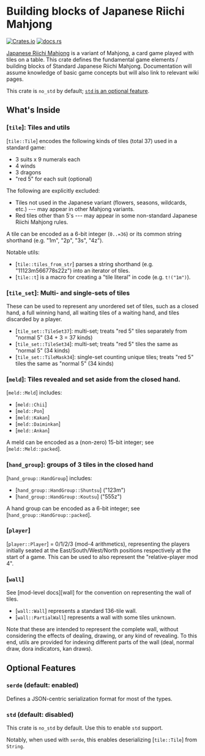 # Building blocks of Japanese Riichi Mahjong

[![Crates.io](https://img.shields.io/crates/v/riichi-elements)](https://crates.io/crates/riichi-elements)
[![docs.rs](https://img.shields.io/docsrs/riichi-elements)](https://docs.rs/riichi-elements)

[Japanese Riichi Mahjong][riichi] is a variant of Mahjong, a card game played with tiles on a table. This crate 
defines the fundamental game elements / building blocks of Standard Japanese Riichi Mahjong. Documentation will 
assume knowledge of basic game concepts but will also link to relevant wiki pages.

This crate is `no_std` by default; [`std` is an optional feature](#std-default-disabled).

[riichi]: https://riichi.wiki/Japanese_mahjong

## What's Inside

### [`tile`]: Tiles and utils

[`tile::Tile`] encodes the following kinds of tiles (total 37) used in a standard game:

- 3 suits x 9 numerals each
- 4 winds
- 3 dragons
- "red 5" for each suit (optional)

The following are explicitly excluded:

- Tiles not used in the Japanese variant (flowers, seasons, wildcards, etc.) --- may appear in other Mahjong variants.
- Red tiles other than 5's --- may appear in some non-standard Japanese Riichi Mahjong rules.

A tile can be encoded as a 6-bit integer (`0..=36`) or its common string shorthand (e.g. "1m", "2p", "3s", "4z").

Notable utils:
- [`tile::tiles_from_str`] parses a string shorthand (e.g. "11123m566778s22z") into an iterator of tiles.
- [`tile::t`] is a macro for creating a "tile literal" in code (e.g. `t!("1m")`).

### [`tile_set`]: Multi- and single-sets of tiles

These can be used to represent any unordered set of tiles, such as a closed hand, a full winning hand, all waiting
tiles of a waiting hand, and tiles discarded by a player.

- [`tile_set::TileSet37`]: multi-set; treats "red 5" tiles separately from "normal 5" (34 + 3 = 37 kinds)
- [`tile_set::TileSet34`]: multi-set; treats "red 5" tiles the same as "normal 5" (34 kinds)
- [`tile_set::TileMask34`]: single-set counting unique tiles; treats "red 5" tiles the same as "normal 5" (34 kinds)

### [`meld`]: Tiles revealed and set aside from the closed hand.

[`meld::Meld`] includes:

- [`meld::Chii`]
- [`meld::Pon`]
- [`meld::Kakan`]
- [`meld::Daiminkan`]
- [`meld::Ankan`]

A meld can be encoded as a (non-zero) 15-bit integer; see [`meld::Meld::packed`].

### [`hand_group`]: groups of 3 tiles in the closed hand

[`hand_group::HandGroup`] includes:

- [`hand_group::HandGroup::Shuntsu`] ("123m")
- [`hand_group::HandGroup::Koutsu`] ("555z")

A hand group can be encoded as a 6-bit integer; see [`hand_group::HandGroup::packed`].

### [`player`]

[`player::Player`] = 0/1/2/3 (mod-4 arithmetics), representing the players initially seated at the East/South/West/North
positions respectively at the start of a game. This can be used to also represent the "relative-player mod 4".

### [`wall`]

See [mod-level docs][wall] for the convention on representing the wall of tiles.

- [`wall::Wall`] represents a standard 136-tile wall.
- [`wall::PartialWall`] represents a wall with some tiles unknown.

Note that these are intended to represent the complete wall, without considering the effects of dealing, drawing, or
any kind of revealing. To this end, utils are provided for indexing different parts of the wall (deal, normal draw, dora
indicators, kan draws).

## Optional Features

### `serde` (default: enabled)

Defines a JSON-centric serialization format for most of the types.

### `std` (default: disabled)

This crate is `no_std` by default. Use this to enable `std` support.

Notably, when used with `serde`, this enables deserializing [`tile::Tile`] from `String`. 
